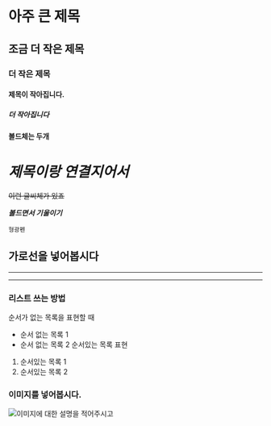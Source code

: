 # 아주 큰 제목

## 조금 더 작은 제목

### 더 작은 제목

#### 제목이 작아집니다.

##### 더 작아집니다

**볼드체는 두개**

# *제목이랑 연결지어서*

~~이런 글씨체가 있죠~~

***볼드면서 기울이기***

`형광펜`

가로선을 넣어봅시다
---

---

---
### 리스트 쓰는 방법

순서가 없는 목록을 표현할 때

* 순서 없는 목록 1
* 순서 없는 목록 2
순서있는  목록 표현

1. 순서있는 목록 1
2. 순서있는 목록 2

### 이미지를 넣어봅시다.

![이미지에 대한 설명을 적어주시고](../sample/sample.jpg)
